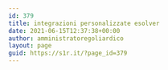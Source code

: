 ```yaml
---
id: 379
title: integrazioni personalizzate esolver
date: 2021-06-15T12:37:38+00:00
author: amministratoregoliardico
layout: page
guid: https://s1r.it/?page_id=379
---
```

